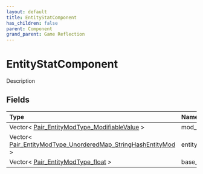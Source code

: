 ```yaml
---
layout: default
title: EntityStatComponent
has_children: false
parent: Component
grand_parent: Game Reflection
---
```

# EntityStatComponent
Description 

## Fields
| Type | Name |
|:-------------|:--------------|
| Vector< [Pair_EntityModType_ModifiableValue](/game-reflection/classes/pair__entity_mod_type__modifiable_value.md) > | mod_stats |
| Vector< [Pair_EntityModType_UnorderedMap_StringHashEntityMod](/game-reflection/classes/pair__entity_mod_type__unordered_map__string_hash_entity_mod.md) > | entity_mods |
| Vector< [Pair_EntityModType_float](/game-reflection/classes/pair__entity_mod_type_float.md) > | base_stats |
